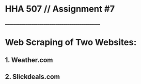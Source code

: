 # HHA 507 // Assignment #7

#### _______________________________________________
# Web Scraping of Two Websites:
## 1. Weather.com
## 2. Slickdeals.com